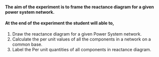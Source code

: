 #### The aim of the experiment is to frame the reactance diagram for a given power system network.   
#### At the end of the experiment the student will able to,
1. Draw the reactance diagram for a given Power System network.
2. Calculate the per unit values of all the components in a network on a common base.
3. Label the Per unit quantities of all components in reactance diagram.
